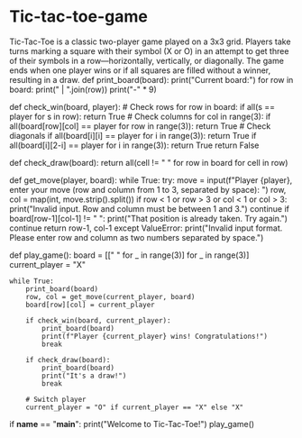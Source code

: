 # Tic-tac-toe-game
Tic-Tac-Toe is a classic two-player game played on a 3x3 grid. Players take turns marking a square with their symbol (X or O) in an attempt to get three of their symbols in a row—horizontally, vertically, or diagonally. The game ends when one player wins or if all squares are filled without a winner, resulting in a draw.
def print_board(board):
    print("Current board:")
    for row in board:
        print(" | ".join(row))
        print("-" * 9)

def check_win(board, player):
    # Check rows
    for row in board:
        if all(s == player for s in row):
            return True
    # Check columns
    for col in range(3):
        if all(board[row][col] == player for row in range(3)):
            return True
    # Check diagonals
    if all(board[i][i] == player for i in range(3)):
        return True
    if all(board[i][2-i] == player for i in range(3)):
        return True
    return False

def check_draw(board):
    return all(cell != " " for row in board for cell in row)

def get_move(player, board):
    while True:
        try:
            move = input(f"Player {player}, enter your move (row and column from 1 to 3, separated by space): ")
            row, col = map(int, move.strip().split())
            if row < 1 or row > 3 or col < 1 or col > 3:
                print("Invalid input. Row and column must be between 1 and 3.")
                continue
            if board[row-1][col-1] != " ":
                print("That position is already taken. Try again.")
                continue
            return row-1, col-1
        except ValueError:
            print("Invalid input format. Please enter row and column as two numbers separated by space.")

def play_game():
    board = [[" " for _ in range(3)] for _ in range(3)]
    current_player = "X"

    while True:
        print_board(board)
        row, col = get_move(current_player, board)
        board[row][col] = current_player

        if check_win(board, current_player):
            print_board(board)
            print(f"Player {current_player} wins! Congratulations!")
            break

        if check_draw(board):
            print_board(board)
            print("It's a draw!")
            break

        # Switch player
        current_player = "O" if current_player == "X" else "X"

if __name__ == "__main__":
    print("Welcome to Tic-Tac-Toe!")
    play_game()

